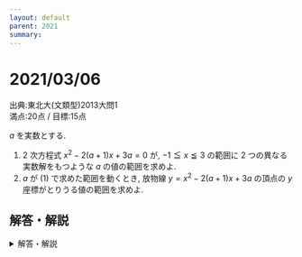 ```yaml
---
layout: default
parent: 2021
summary: 
---
```


# 2021/03/06

出典:東北大(文類型)2013大問1  
満点:20点 / 目標:15点

$a$ を実数とする.

1. 2 次方程式 $x^2-2(a+1)x+3a=0$ が, $-1 \leqq x \leqq 3$ の範囲に 2 つの異なる実数解をもつような $a$ の値の範囲を求めよ.
2. $a$ が (1) で求めた範囲を動くとき, 放物線 $y=x^2-2(a+1)x+3a$ の頂点の $y$ 座標がとりうる値の範囲を求めよ.

<div style="page-break-before:always"></div>

## 解答・解説

<details markdown="1">
<summary>解答・解説</summary>

解の存在範囲の問題です. `2021/10/30`, `2021/01/30` に続き3度目の登場です. そろそろできてほしい.  
東北大の過去問ですが, 非常に基本的だったのでそのまま出しました.

詳しいことは黄チャート例題94あたりに載ってますが,

- (判別式の値) $>0$
- 軸の位置
- 端点の座標の符号

の3つを必ず確認すること. それしかありません.


**数Iで応用とされていたものが, 数IIでは基礎になります. 必ずできるようにしてください.**

採点基準はこんな感じでシンプルです.

- (1) は15点
    - 判別式or頂点の座標の条件を求めていれば5点
    - 軸の位置の条件で5点
    - 端点の $y$ 座標の符号で5点
- (2) は5点
    - 簡単なので部分点なし

![mathterro_20210306.jpg](https://qiita-image-store.s3.ap-northeast-1.amazonaws.com/0/559517/de33aa62-0559-1c04-bb68-149b2ecf8ddc.jpeg)

</details>
